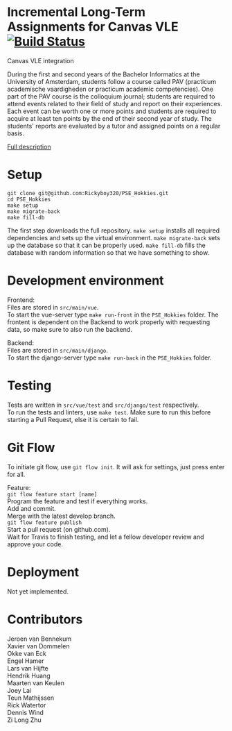 # Incremental Long-Term Assignments for Canvas VLE [![Build Status](https://travis-ci.com/Rickyboy320/PSE_Hokkies.svg?token=r1oSN27zZYdQJnbijrgR&branch=develop)](https://travis-ci.com/Rickyboy320/PSE_Hokkies)
Canvas VLE integration

During the first and second years of the Bachelor Informatics at the University of Amsterdam, students follow a course called PAV (practicum academische vaardigheden or practicum academic competencies). One part of the PAV course is the colloquium journal; students are required to attend events related to their field of study and report on their experiences. Each event can be worth one or more points and students are required to acquire at least ten points by the end of their second year of study. The students' reports are evaluated by a tutor and assigned points on a regular basis.

[Full description](https://www.overleaf.com/read/hxzqgqqmzvwc)

# Setup
```
git clone git@github.com:Rickyboy320/PSE_Hokkies.git
cd PSE_Hokkies
make setup
make migrate-back
make fill-db
```
The first step downloads the full repository.
`make setup` installs all required dependencies and sets up the virtual environment.
`make migrate-back` sets up the database so that it can be properly used.
`make fill-db` fills the database with random information so that we have something to show.

# Development environment
Frontend:  
Files are stored in `src/main/vue`.  
To start the vue-server type `make run-front` in the `PSE_Hokkies` folder.
The frontent is dependent on the Backend to work properly with requesting data, so make sure to also run the backend.

Backend:  
Files are stored in `src/main/django`.  
To start the django-server type `make run-back` in the `PSE_Hokkies` folder.  

# Testing
Tests are written in `src/vue/test` and `src/django/test` respectively.  
To run the tests and linters, use `make test`. Make sure to run this before starting a Pull Request, else it is certain to fail.

# Git Flow
To initiate git flow, use `git flow init`. It will ask for settings, just press enter for all.

Feature:  
`git flow feature start [name]`  
Program the feature and test if everything works.  
Add and commit.  
Merge with the latest develop branch.  
`git flow feature publish`  
Start a pull request (on github.com).  
Wait for Travis to finish testing, and let a fellow developer review and approve your code.  

# Deployment
Not yet implemented.

# Contributors
Jeroen van Bennekum  
Xavier van Dommelen  
Okke van Eck  
Engel Hamer  
Lars van Hijfte  
Hendrik Huang  
Maarten van Keulen  
Joey Lai  
Teun Mathijssen  
Rick Watertor  
Dennis Wind  
Zi Long Zhu  
